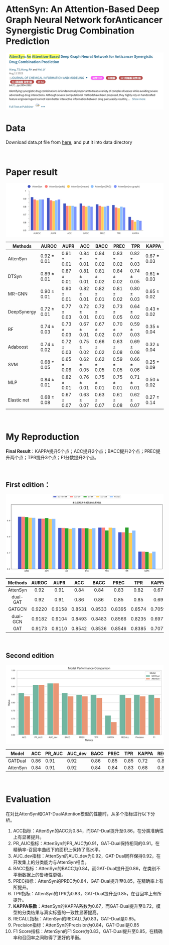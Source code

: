 # AttenSyn: An Attention-Based Deep Graph Neural Network forAnticancer Synergistic Drug Combination Prediction

![paper](Images/paper.png)

# Data

Download data.pt file from [here](https://drive.google.com/file/d/1Gqt4HxbUVILIbp17L6e_zLGA_3sVKOw1/view?usp=sharing), and put it into data directory  

</br>

# Paper result

![论文结果](Images/论文结果.png)

| Methods     | AUROC       | AUPR        | ACC         | BACC        | PREC        | TPR         | KAPPA       |
| ----------- | ----------- | ----------- | ----------- | ----------- | ----------- | ----------- | ----------- |
| AttenSyn    | 0.92 ± 0.01 | 0.91 ± 0.01 | 0.84 ± 0.01 | 0.84 ± 0.02 | 0.83 ± 0.02 | 0.82 ± 0.03 | 0.67 ± 0.03 |
| DTSyn       | 0.89 ± 0.01 | 0.87 ± 0.01 | 0.81 ± 0.01 | 0.81 ± 0.02 | 0.84 ± 0.02 | 0.74 ± 0.05 | 0.61 ± 0.03 |
| MR-GNN      | 0.90 ± 0.01 | 0.90 ± 0.01 | 0.82 ± 0.01 | 0.82 ± 0.01 | 0.81 ± 0.02 | 0.80 ± 0.03 | 0.65 ± 0.02 |
| DeepSynergy | 0.72 ± 0.01 | 0.77 ± 0.03 | 0.72 ± 0.01 | 0.72 ± 0.01 | 0.73 ± 0.05 | 0.64 ± 0.02 | 0.43 ± 0.02 |
| RF          | 0.74 ± 0.03 | 0.73 ± 0.03 | 0.67 ± 0.01 | 0.67 ± 0.02 | 0.70 ± 0.07 | 0.59 ± 0.03 | 0.35 ± 0.04 |
| Adaboost    | 0.74 ± 0.02 | 0.72 ± 0.03 | 0.75 ± 0.02 | 0.66 ± 0.02 | 0.63 ± 0.08 | 0.69 ± 0.08 | 0.32 ± 0.04 |
| SVM         | 0.68 ± 0.05 | 0.65 ± 0.06 | 0.62 ± 0.05 | 0.62 ± 0.05 | 0.59 ± 0.05 | 0.66 ± 0.06 | 0.25 ± 0.09 |
| MLP         | 0.84 ± 0.01 | 0.82 ± 0.01 | 0.76 ± 0.01 | 0.75 ± 0.01 | 0.75 ± 0.01 | 0.71 ± 0.01 | 0.50 ± 0.02 |
| Elastic net | 0.68 ± 0.08 | 0.67 ± 0.07 | 0.63 ± 0.07 | 0.63 ± 0.07 | 0.61 ± 0.08 | 0.62 ± 0.07 | 0.27 ± 0.14 |

</br>

# My Reproduction

**Final Result**：KAPPA提升5个点；ACC提升2个点；BACC提升2个点；PREC提升两个点；TPR提升3个点；F1分数提升2个点。

</br>

## First edition：

![resultFirst](Images/resultFirst.png)

| Methods  | AUROC  |  AUPR  |  ACC   |  BACC  |  PREC  |  TPR   | KAPPA  |
| :------: | :----: | :----: | :----: | :----: | :----: | :----: | :----: |
| AttenSyn |  0.92  |  0.91  |  0.84  |  0.84  |  0.83  |  0.82  |  0.67  |
| dual-GAT |  0.92  |  0.91  |  0.86  |  0.86  |  0.85  |  0.85  |  0.69  |
|  GATGCN  | 0.9220 | 0.9158 | 0.8531 | 0.8533 | 0.8395 | 0.8574 | 0.7059 |
| dual-GCN | 0.9182 | 0.9104 | 0.8493 | 0.8483 | 0.8566 | 0.8235 | 0.6977 |
|   GAT    | 0.9173 | 0.9110 | 0.8542 | 0.8536 | 0.8546 | 0.8385 | 0.7077 |

</br>

## Second edition

![最终结果](Images/ResultSecond.png)

| Model    | ACC  | PR_AUC | AUC_dev | BACC | PREC | TPR  | KAPPA | RECALL | Precision | F1   |
| -------- | ---- | ------ | ------- | ---- | ---- | ---- | ----- | ------ | --------- | ---- |
| GATDual  | 0.86 | 0.91   | 0.92    | 0.86 | 0.85 | 0.85 | 0.72  | 0.85   | 0.85      | 0.85 |
| AttenSyn | 0.84 | 0.91   | 0.92    | 0.84 | 0.84 | 0.83 | 0.68  | 0.83   | 0.84      | 0.83 |

</br>

# Evaluation

在对比AttenSyn和GAT-DualAttention模型的性能时，从多个指标进行以下分析。

1. ACC指标：AttenSyn的ACC为0.84，而GAT-Dual提升至0.86，在分类准确性上有显著提升。
2. PR_AUC指标：AttenSyn的PR_AUC为0.91，GAT-Dual保持相同的0.91，在精确率-召回率曲线下的面积上保持了高水平。
3. AUC_dev指标：AttenSyn的AUC_dev为0.92，GAT-Dual同样保持0.92，在开发集上的分类能力与AttenSyn相当。
4. BACC指标：AttenSyn的BACC为0.84，而GAT-Dual提升至0.86，在类别不平衡数据上的鲁棒性更强。
5. PREC指标：AttenSyn的PREC为0.84，GAT-Dual提升至0.85，在精确率上有所提升。
6. TPR指标：AttenSyn的TPR为0.83，GAT-Dual提升至0.85，在召回率上有所提升。
7. **KAPPA系数**：AttenSyn的KAPPA系数为0.67，而GAT-Dual提升至0.72，模型的分类结果与真实标签的一致性显著提高。
8. RECALL指标：AttenSyn的RECALL为0.83，GAT-Dual是0.85。
9. Precision指标：AttenSyn的Precision为0.84，GAT-Dual是0.85
10. F1 Score指标：AttenSyn的F1 Score为0.83，GAT-Dual提升至0.85，在精确率和召回率之间取得了更好的平衡。

